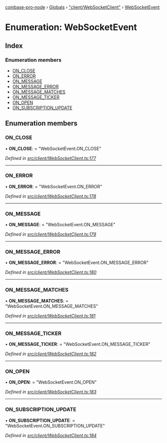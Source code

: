 [coinbase-pro-node](../README.md) › [Globals](../globals.md) › ["client/WebSocketClient"](../modules/_client_websocketclient_.md) › [WebSocketEvent](_client_websocketclient_.websocketevent.md)

# Enumeration: WebSocketEvent

## Index

### Enumeration members

- [ON_CLOSE](_client_websocketclient_.websocketevent.md#on_close)
- [ON_ERROR](_client_websocketclient_.websocketevent.md#on_error)
- [ON_MESSAGE](_client_websocketclient_.websocketevent.md#on_message)
- [ON_MESSAGE_ERROR](_client_websocketclient_.websocketevent.md#on_message_error)
- [ON_MESSAGE_MATCHES](_client_websocketclient_.websocketevent.md#on_message_matches)
- [ON_MESSAGE_TICKER](_client_websocketclient_.websocketevent.md#on_message_ticker)
- [ON_OPEN](_client_websocketclient_.websocketevent.md#on_open)
- [ON_SUBSCRIPTION_UPDATE](_client_websocketclient_.websocketevent.md#on_subscription_update)

## Enumeration members

### ON_CLOSE

• **ON_CLOSE**: = "WebSocketEvent.ON_CLOSE"

_Defined in [src/client/WebSocketClient.ts:177](https://github.com/bennyn/coinbase-pro-node/blob/08c3f97/src/client/WebSocketClient.ts#L177)_

---

### ON_ERROR

• **ON_ERROR**: = "WebSocketEvent.ON_ERROR"

_Defined in [src/client/WebSocketClient.ts:178](https://github.com/bennyn/coinbase-pro-node/blob/08c3f97/src/client/WebSocketClient.ts#L178)_

---

### ON_MESSAGE

• **ON_MESSAGE**: = "WebSocketEvent.ON_MESSAGE"

_Defined in [src/client/WebSocketClient.ts:179](https://github.com/bennyn/coinbase-pro-node/blob/08c3f97/src/client/WebSocketClient.ts#L179)_

---

### ON_MESSAGE_ERROR

• **ON_MESSAGE_ERROR**: = "WebSocketEvent.ON_MESSAGE_ERROR"

_Defined in [src/client/WebSocketClient.ts:180](https://github.com/bennyn/coinbase-pro-node/blob/08c3f97/src/client/WebSocketClient.ts#L180)_

---

### ON_MESSAGE_MATCHES

• **ON_MESSAGE_MATCHES**: = "WebSocketEvent.ON_MESSAGE_MATCHES"

_Defined in [src/client/WebSocketClient.ts:181](https://github.com/bennyn/coinbase-pro-node/blob/08c3f97/src/client/WebSocketClient.ts#L181)_

---

### ON_MESSAGE_TICKER

• **ON_MESSAGE_TICKER**: = "WebSocketEvent.ON_MESSAGE_TICKER"

_Defined in [src/client/WebSocketClient.ts:182](https://github.com/bennyn/coinbase-pro-node/blob/08c3f97/src/client/WebSocketClient.ts#L182)_

---

### ON_OPEN

• **ON_OPEN**: = "WebSocketEvent.ON_OPEN"

_Defined in [src/client/WebSocketClient.ts:183](https://github.com/bennyn/coinbase-pro-node/blob/08c3f97/src/client/WebSocketClient.ts#L183)_

---

### ON_SUBSCRIPTION_UPDATE

• **ON_SUBSCRIPTION_UPDATE**: = "WebSocketEvent.ON_SUBSCRIPTION_UPDATE"

_Defined in [src/client/WebSocketClient.ts:184](https://github.com/bennyn/coinbase-pro-node/blob/08c3f97/src/client/WebSocketClient.ts#L184)_
